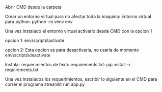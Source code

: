 Abrir CMD desde la carpeta

Crear un entorno virtual para no afectar toda la maquina:
Entorno virtual para python:
python -m venv env

Una vez instalado el entorno virtual activarlo desde CMD con la opcion 1

opcion 1:
env\scripts\activate

opcion 2:   Esta opcion es para desactivarla, no usarla de momento
env\scripts\deactivate

Instalar requerimientos de texto requirements.txt:
pip install -r requirements.txt

Una vez instalados los requerimientos, escribir lo siguiente en el CMD para correr el programa
streamlit run app.py